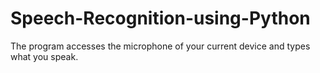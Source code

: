 # Speech-Recognition-using-Python
The program accesses the microphone of your current device and types what you speak.
